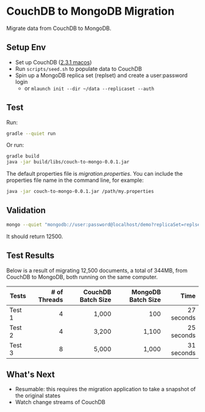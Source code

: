 # CouchDB to MongoDB Migration

Migrate data from CouchDB to MongoDB.

## Setup Env

- Set up CouchDB ([2.3.1 macos](https://dl.bintray.com/apache/couchdb/mac/2.3.1/Apache-CouchDB-2.3.1.zip))
- Run `scripts/seed.sh` to populate data to CouchDB
- Spin up a MongoDB replica set (replset) and create a user:password login
    - or `mlaunch init --dir ~/data --replicaset --auth`

## Test

Run:

```bash
gradle --quiet run
```

Or run:

```bash
gradle build
java -jar build/libs/couch-to-mongo-0.0.1.jar
```

The default properties file is *migration.properties*.  You can include the properties file name in the command line, for example:

```bash
java -jar couch-to-mongo-0.0.1.jar /path/my.properties
```


## Validation

```bash
mongo --quiet "mongodb://user:password@localhost/demo?replicaSet=replset&authSource=admin" --eval 'db.sample_docs.count()'
```

It should return 12500.

## Test Results

Below is a result of migrating 12,500 documents, a total of 344MB, from CouchDB to MongoDB, both running on the same computer.

|Tests| # of Threads| CouchDB Batch Size| MongoDB Batch Size| Time|
|---|--:|--:|--:|--:|
|Test 1|4|1,000|100|27 seconds|
Test 2|4|3,200|1,100|25 seconds|
Test 3|8|5,000|1,000|31 seconds|

## What's Next

- Resumable: this requires the migration application to take a snapshot of the original states
- Watch change streams of CouchDB

